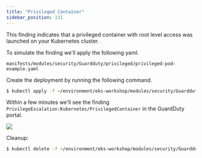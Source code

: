 ```yaml
---
title: "Privileged Container"
sidebar_position: 131
---
```


This finding indicates that a privileged container with root level access was launched on your Kubernetes cluster.

To simulate the finding we'll apply the following yaml.

```file
manifests/modules/security/Guardduty/privileged/privileged-pod-example.yaml
```

Create the deployment by running the following command.

```bash
$ kubectl apply -f ~/environment/eks-workshop/modules/security/Guardduty/privileged/privileged-pod-example.yaml
```

Within a few minutes we'll see the finding `PrivilegeEscalation:Kubernetes/PrivilegedContainer` in the GuardDuty portal.

![](PrivilegedContainer.png)

Cleanup:

```bash
$ kubectl delete -f ~/environment/eks-workshop/modules/security/Guardduty/privileged/privileged-pod-example.yaml
```
